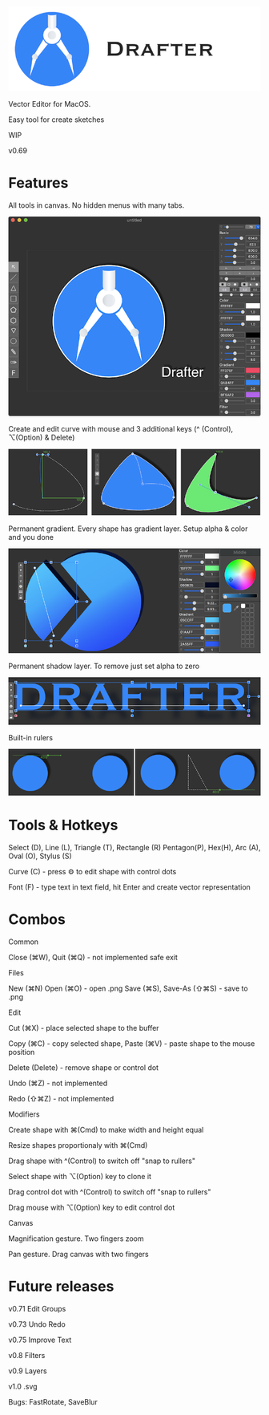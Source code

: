 ![Screenshot](screenshot/logo.png)

Vector Editor for MacOS. 

Easy tool for create sketches

WIP

v0.69

# Features

All tools in canvas. No hidden menus with many tabs.

![Screenshot](screenshot/screenshot1.png)

Create and edit curve with mouse and 3 additional keys (^ (Control),  ⌥(Option) & Delete)

![Screenshot](screenshot/screenshot2.png)

Permanent gradient. Every shape has gradient layer.  Setup alpha & color and you done

![Screenshot](screenshot/screenshot3.png)

Permanent shadow layer. To remove just set alpha to zero

![Screenshot](screenshot/screenshot4.png)

Built-in rulers

![Screenshot](screenshot/screenshot5.png)


# Tools & Hotkeys

Select (D), Line (L), Triangle (T), Rectangle (R) Pentagon(P), Hex(H), Arc (A), Oval (O), Stylus (S)

Curve (C) - press ⚙ to edit shape with control dots

Font (F) - type text in text field, hit Enter and create vector representation

# Combos

Common

Close (⌘W), Quit (⌘Q) - not implemented safe exit

Files

New (⌘N) Open (⌘O) - open .png  Save (⌘S), Save-As (⇧⌘S) - save to .png

Edit

Cut (⌘X) - place selected shape to the buffer

Copy (⌘C) - copy selected shape, Paste (⌘V) - paste shape to the mouse position  

Delete (Delete) - remove shape or control dot

Undo (⌘Z) - not implemented 

Redo (⇧⌘Z) - not implemented 


Modifiers

Create shape with ⌘(Cmd) to make width and height equal

Resize shapes proportionaly with ⌘(Cmd) 

Drag shape with ^(Control) to switch off "snap to rullers"

Select shape with ⌥(Option) key to clone it

Drag control dot with ^(Control) to switch off "snap to rullers"

Drag mouse with  ⌥(Option) key to edit control dot


Canvas

Magnification gesture. Two fingers zoom

Pan gesture. Drag canvas with two fingers


# Future releases

v0.71 Edit Groups

v0.73 Undo Redo

v0.75 Improve Text

v0.8 Filters

v0.9 Layers

v1.0 .svg

Bugs:  FastRotate, SaveBlur



